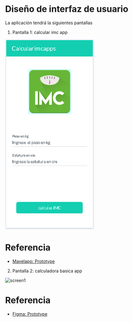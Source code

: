 # Diseño de interfaz de usuario

La aplicación tendrá la siguientes pantallas

1. Pantalla 1: calcular imc app

![screen1](images/imc.png)

# Referencia
- [Mavelapp: Prototype](https://marvelapp.com/prototype/1169ej37)
  
2. Pantalla 2: calculadora basica app

![screen1](images/calculadorabasica.png)

# Referencia
- [Figma: Prototype](https://www.figma.com/proto/pnni35hDWQbDkIHuC7uPbp/Untitled?node-id=0-1&t=EX453iHGkdOBqbub-1)

  

